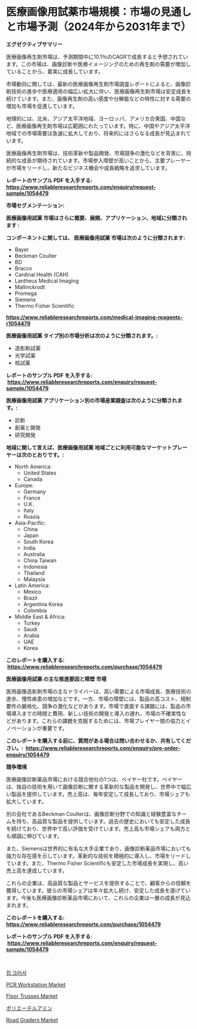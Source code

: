 <p><h1>医療画像用試薬市場規模：市場の見通しと市場予測（2024年から2031年まで）</h1></p><p><strong>エグゼクティブサマリー</strong></p>
<p><p>医療画像再生剤市場は、予測期間中に10.1％のCAGRで成長すると予想されています。この市場は、画像診断や医療イメージングのための再生剤の需要が増加していることから、着実に成長しています。</p><p>市場動向に関しては、最新の医療画像再生剤市場調査レポートによると、画像診断技術の進歩や医療適用の幅広い拡大に伴い、医療画像再生剤市場は安定成長を続けています。また、画像再生剤の高い感度や分解能などの特性に対する需要の増加も市場を促進しています。</p><p>地理的には、北米、アジア太平洋地域、ヨーロッパ、アメリカ合衆国、中国など、医療画像再生剤市場は広範囲にわたっています。特に、中国やアジア太平洋地域での市場需要は急速に拡大しており、将来的にはさらなる成長が見込まれています。</p><p>医療画像再生剤市場は、技術革新や製品開発、市場競争の激化などを背景に、持続的な成長が期待されています。市場参入障壁が高いことから、主要プレーヤーが市場をリードし、新たなビジネス機会や成長戦略を追求しています。</p></p>
<p><strong>レポートのサンプル PDF を入手する: <a href="https://www.reliableresearchreports.com/enquiry/request-sample/1054479">https://www.reliableresearchreports.com/enquiry/request-sample/1054479</a></strong></p>
<p><strong>市場セグメンテーション:</strong></p>
<p><strong> 医療画像用試薬 市場はさらに概要、展開、アプリケーション、地域に分類されます :</strong></p>
<p><strong>コンポーネントに関しては、 医療画像用試薬 市場は次のように分類されます: &nbsp;</strong></p>
<p><ul><li>Bayer</li><li>Beckman Coulter</li><li>BD</li><li>Bracco</li><li>Cardinal Health (CAH)</li><li>Lantheus Medical Imaging</li><li>Mallinckrodt</li><li>Promega</li><li>Siemens</li><li>Thermo Fisher Scientific</li></ul></p>
<p><strong><a href="https://www.reliableresearchreports.com/medical-imaging-reagents-r1054479">https://www.reliableresearchreports.com/medical-imaging-reagents-r1054479</a></strong></p>
<p><strong> 医療画像用試薬 タイプ別の市場分析は次のように分類されます。:</strong></p>
<p><ul><li>造影剤試薬</li><li>光学試薬</li><li>核試薬</li></ul></p>
<p><strong>レポートのサンプル PDF を入手する: &nbsp;<a href="https://www.reliableresearchreports.com/enquiry/request-sample/1054479">https://www.reliableresearchreports.com/enquiry/request-sample/1054479</a></strong></p>
<p><strong> 医療画像用試薬 アプリケーション別の市場産業調査は次のように分類されます。:</strong></p>
<p><ul><li>診断</li><li>創薬と開発</li><li>研究開発</li></ul></p>
<p><strong>地域に関して言えば、医療画像用試薬 地域ごとに利用可能なマーケットプレーヤーは次のとおりです。:</strong></p>
<p><ul>
    <li>
        North America:
        <ul>
            <li>United States</li>
            <li>Canada</li>
        </ul>
    </li>
    <li>
        Europe:
        <ul>
            <li>Germany</li>
            <li>France</li>
            <li>U.K.</li>
            <li>Italy</li>
            <li>Russia</li>
        </ul>
    </li>
    <li>
        Asia-Pacific:
        <ul>
            <li>China</li>
            <li>Japan</li>
            <li>South Korea</li>
            <li>India</li>
            <li>Australia</li>
            <li>China Taiwan</li>
            <li>Indonesia</li>
            <li>Thailand</li>
            <li>Malaysia</li>
        </ul>
    </li>
    <li>
        Latin America:
        <ul>
            <li>Mexico</li>
            <li>Brazil</li>
            <li>Argentina Korea</li>
            <li>Colombia</li>
        </ul>
    </li>
    <li>
        Middle East & Africa:
        <ul>
            <li>Turkey</li>
            <li>Saudi</li>
            <li>Arabia</li>
            <li>UAE</li>
            <li>Korea</li>
        </ul>
    </li>
    </ul></p>
<p><strong>このレポートを購入する: &nbsp;<a href="https://www.reliableresearchreports.com/purchase/1054479">https://www.reliableresearchreports.com/purchase/1054479</a></strong></p>
<p><strong>医療画像用試薬 の主な推進要因と障壁 市場</strong></p>
<p><p>医用画像造影剤市場の主なドライバーは、高い需要による市場成長、医療技術の進歩、慢性疾患の増加などです。一方、市場の障壁には、製品の高コスト、規制要件の厳格化、競争の激化などがあります。市場で直面する課題には、製品の市場導入までの時間と費用、新しい技術の開発と導入の遅れ、市場の不確実性などがあります。これらの課題を克服するためには、市場プレイヤー間の協力とイノベーションが重要です。</p></p>
<p><strong>このレポートを購入する前に、質問がある場合は問い合わせるか、共有してください。:&nbsp; <a href="https://www.reliableresearchreports.com/enquiry/pre-order-enquiry/1054479">https://www.reliableresearchreports.com/enquiry/pre-order-enquiry/1054479</a></strong></p>
<p><strong>競争環境</strong></p>
<p><p>医療画像診断薬品市場における競合他社の1つは、ベイヤー社です。ベイヤーは、独自の技術を用いて画像診断に関する革新的な製品を開発し、世界中で幅広い製品を提供しています。売上高は、毎年安定して成長しており、市場シェアも拡大しています。</p><p>別の会社であるBeckman Coulterは、画像診断分野での知識と経験豊富なチームを持ち、高品質な製品を提供しています。過去の歴史においても安定した成長を続けており、世界中で高い評価を受けています。売上高も市場シェアも両方とも順調に伸びています。</p><p>また、Siemensは世界的に有名な大手企業であり、画像診断薬品市場においても強力な存在感を示しています。革新的な技術を積極的に導入し、市場をリードしています。また、Thermo Fisher Scientificも安定した市場成長を実現し、高い売上高を達成しています。</p><p>これらの企業は、高品質な製品とサービスを提供することで、顧客からの信頼を獲得しています。彼らの市場シェアは年々拡大し続け、安定した成長を遂げています。今後も医療画像診断薬品市場において、これらの企業は一層の成長が見込まれます。</p></p>
<p><strong>このレポートを購入する: &nbsp; <a href="https://www.reliableresearchreports.com/purchase/1054479">https://www.reliableresearchreports.com/purchase/1054479</a></strong></p>
<p><strong>レポートのサンプル PDF を入手する: &nbsp;<a href="https://www.reliableresearchreports.com/enquiry/request-sample/1054479">https://www.reliableresearchreports.com/enquiry/request-sample/1054479</a></strong><strong></strong></p>
<p>&nbsp;</p>
<p><p><a href="https://github.com/KellyLyncyh543964/Market-Research-Report-List-1/blob/main/588083120388.md">칩 크러셔</a></p><p><a href="https://github.com/markusgodoy/Market-Research-Report-List-2/blob/main/pcr-workstation-market.md">PCR Workstation Market</a></p><p><a href="https://issuu.com/reportprime-2/docs/floor-trusses-market-size-2030.pptx">Floor Trusses Market</a></p><p><a href="https://github.com/zjkmgcs938405/Market-Research-Report-List-1/blob/main/463477622336.md">ポリエーテルアミン</a></p><p><a href="https://github.com/arionmp/Market-Research-Report-List-2/blob/main/road-graders-market.md">Road Graders Market</a></p></p>